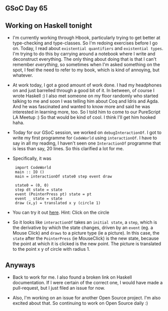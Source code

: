 ## GSoC Day 65

## Working on Haskell tonight

- I'm currently working through Hbook, particularly trying to get better at type-checking and type-classes.
  So I'm redoing exercises before I go on. Today, I read about ```existential quantifiers``` and 
  ```existential types```. I'm trying to do this by carrying around a notebook where I write and
  deconstruct everything. The only thing about doing that is that I can't remember *everything*,
  so sometimes when I'm asked something on the spot, I feel the need to refer to my book, which is
  kind of annoying, but whatever.
  
 - At work today, I got a good amount of work done. I had my headphones on and just barrelled through
   a good bit of it. In between, of course I wrote Haskell :) I also met someone on my floor randomly
   who started talking to me and soon I was telling him about Coq and Idris and Agda. And he was 
   fascinated and wanted to know more and said he was interested in learning more, too. So I told him
   to come to our PureScript LA Meetup :) So that would be kind of cool. I think I'll get him hooked haha.
   
 - Today for our GSoC session, we worked on ```debugInteractionOf```. 
   I got to write my first programme for ```CodeWorld``` using ```interactionOf```. 
   I have to say in all my reading, I haven't seen one ```InteractionOf``` programme that is less than
   say, 20 lines. So this clarified a lot for me.
 - Specifically, it was
   ```
    import CodeWorld
    main :: IO ()
    main = interactionOf state0 step event draw

    state0 = (0, 0)
    step dt state = state
    event (PointerPress pt) state = pt
    event _ state = state
    draw (x,y) = translated x y (circle 1) 
   ```
 - You can try it out [here](https://code.world/haskell#PNwEuPV6_7ffRwwknp2kEIw).
    Hint: Click on the circle
    
 - So it looks like ```interactionOf``` takes an ```initial state```, a ```step```, which is the 
    derivative by which the state changes, driven by an ```event``` (eg. a Mouse Click)
    and ```draws``` to a picture type (ie a picture). In this case, the ```state``` after the ```PointerPress``` 
    (ie MouseClick) is the new state, because the point at which it is clicked is the new point.
    The picture is translated to the point x y of circle with radius 1.
  
 ## Anyways
 - Back to work for me. I also found a broken link on Haskell documentation. If I were certain
   of the correct one, I would have made a pull-request, but I just filed an issue for now.
   
 - Also, I'm working on an issue for another Open Source project. I'm also excited about that.
   So continuing to work on Open Source daily :)
   

